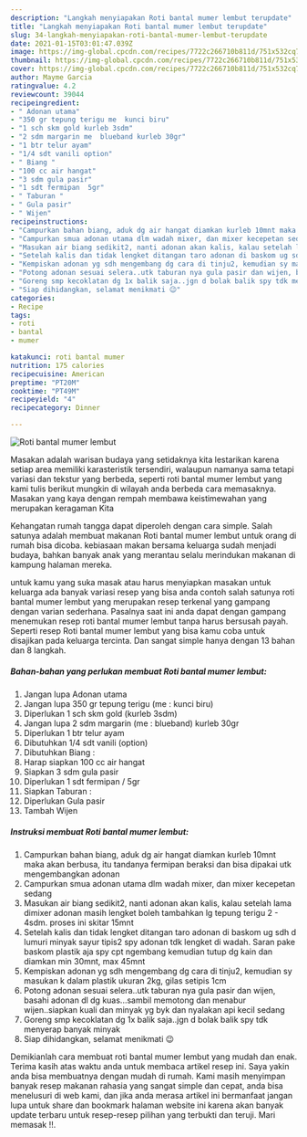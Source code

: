 ```yaml
---
description: "Langkah menyiapakan Roti bantal mumer lembut terupdate"
title: "Langkah menyiapakan Roti bantal mumer lembut terupdate"
slug: 34-langkah-menyiapakan-roti-bantal-mumer-lembut-terupdate
date: 2021-01-15T03:01:47.039Z
image: https://img-global.cpcdn.com/recipes/7722c266710b811d/751x532cq70/roti-bantal-mumer-lembut-foto-resep-utama.jpg
thumbnail: https://img-global.cpcdn.com/recipes/7722c266710b811d/751x532cq70/roti-bantal-mumer-lembut-foto-resep-utama.jpg
cover: https://img-global.cpcdn.com/recipes/7722c266710b811d/751x532cq70/roti-bantal-mumer-lembut-foto-resep-utama.jpg
author: Mayme Garcia
ratingvalue: 4.2
reviewcount: 39044
recipeingredient:
- " Adonan utama"
- "350 gr tepung terigu me  kunci biru"
- "1 sch skm gold kurleb 3sdm"
- "2 sdm margarin me  blueband kurleb 30gr"
- "1 btr telur ayam"
- "1/4 sdt vanili option"
- " Biang "
- "100 cc air hangat"
- "3 sdm gula pasir"
- "1 sdt fermipan  5gr"
- " Taburan "
- " Gula pasir"
- " Wijen"
recipeinstructions:
- "Campurkan bahan biang, aduk dg air hangat diamkan kurleb 10mnt maka akan berbusa, itu tandanya fermipan beraksi dan bisa dipakai utk mengembangkan adonan"
- "Campurkan smua adonan utama dlm wadah mixer, dan mixer kecepetan sedang"
- "Masukan air biang sedikit2, nanti adonan akan kalis, kalau setelah lama dimixer adonan masih lengket boleh tambahkan lg tepung terigu 2 - 4sdm. proses ini skitar 15mnt"
- "Setelah kalis dan tidak lengket ditangan taro adonan di baskom ug sdh d lumuri minyak sayur tipis2 spy adonan tdk lengket di wadah. Saran pake baskom plastik aja spy cpt ngembang kemudian tutup dg kain dan diamkan min 30mnt, max 45mnt"
- "Kempiskan adonan yg sdh mengembang dg cara di tinju2, kemudian sy masukan k dalam plastik ukuran 2kg, gilas setipis 1cm"
- "Potong adonan sesuai selera..utk taburan nya gula pasir dan wijen, basahi adonan dl dg kuas...sambil memotong dan menabur wijen..siapkan kuali dan minyak yg byk dan nyalakan api kecil sedang"
- "Goreng smp kecoklatan dg 1x balik saja..jgn d bolak balik spy tdk menyerap banyak minyak"
- "Siap dihidangkan, selamat menikmati 😉"
categories:
- Recipe
tags:
- roti
- bantal
- mumer

katakunci: roti bantal mumer 
nutrition: 175 calories
recipecuisine: American
preptime: "PT20M"
cooktime: "PT49M"
recipeyield: "4"
recipecategory: Dinner

---
```



![Roti bantal mumer lembut](https://img-global.cpcdn.com/recipes/7722c266710b811d/751x532cq70/roti-bantal-mumer-lembut-foto-resep-utama.jpg)

Masakan adalah warisan budaya yang setidaknya kita lestarikan karena setiap area memiliki karasteristik tersendiri, walaupun namanya sama tetapi variasi dan tekstur yang berbeda, seperti roti bantal mumer lembut yang kami tulis berikut mungkin di wilayah anda berbeda cara memasaknya. Masakan yang kaya dengan rempah membawa keistimewahan yang merupakan keragaman Kita

Kehangatan rumah tangga dapat diperoleh dengan cara simple. Salah satunya adalah membuat makanan Roti bantal mumer lembut untuk orang di rumah bisa dicoba. kebiasaan makan bersama keluarga sudah menjadi budaya, bahkan banyak anak yang merantau selalu merindukan makanan di kampung halaman mereka.



untuk kamu yang suka masak atau harus menyiapkan masakan untuk keluarga ada banyak variasi resep yang bisa anda contoh salah satunya roti bantal mumer lembut yang merupakan resep terkenal yang gampang dengan varian sederhana. Pasalnya saat ini anda dapat dengan gampang menemukan resep roti bantal mumer lembut tanpa harus bersusah payah.
Seperti resep Roti bantal mumer lembut yang bisa kamu coba untuk disajikan pada keluarga tercinta. Dan sangat simple hanya dengan 13 bahan dan 8 langkah.


<!--inarticleads1-->

##### Bahan-bahan yang perlukan membuat Roti bantal mumer lembut:

1. Jangan lupa  Adonan utama
1. Jangan lupa 350 gr tepung terigu (me : kunci biru)
1. Diperlukan 1 sch skm gold (kurleb 3sdm)
1. Jangan lupa 2 sdm margarin (me : blueband) kurleb 30gr
1. Diperlukan 1 btr telur ayam
1. Dibutuhkan 1/4 sdt vanili (option)
1. Dibutuhkan  Biang :
1. Harap siapkan 100 cc air hangat
1. Siapkan 3 sdm gula pasir
1. Diperlukan 1 sdt fermipan / 5gr
1. Siapkan  Taburan :
1. Diperlukan  Gula pasir
1. Tambah  Wijen




<!--inarticleads2-->

##### Instruksi membuat  Roti bantal mumer lembut:

1. Campurkan bahan biang, aduk dg air hangat diamkan kurleb 10mnt maka akan berbusa, itu tandanya fermipan beraksi dan bisa dipakai utk mengembangkan adonan
1. Campurkan smua adonan utama dlm wadah mixer, dan mixer kecepetan sedang
1. Masukan air biang sedikit2, nanti adonan akan kalis, kalau setelah lama dimixer adonan masih lengket boleh tambahkan lg tepung terigu 2 - 4sdm. proses ini skitar 15mnt
1. Setelah kalis dan tidak lengket ditangan taro adonan di baskom ug sdh d lumuri minyak sayur tipis2 spy adonan tdk lengket di wadah. Saran pake baskom plastik aja spy cpt ngembang kemudian tutup dg kain dan diamkan min 30mnt, max 45mnt
1. Kempiskan adonan yg sdh mengembang dg cara di tinju2, kemudian sy masukan k dalam plastik ukuran 2kg, gilas setipis 1cm
1. Potong adonan sesuai selera..utk taburan nya gula pasir dan wijen, basahi adonan dl dg kuas...sambil memotong dan menabur wijen..siapkan kuali dan minyak yg byk dan nyalakan api kecil sedang
1. Goreng smp kecoklatan dg 1x balik saja..jgn d bolak balik spy tdk menyerap banyak minyak
1. Siap dihidangkan, selamat menikmati 😉




Demikianlah cara membuat roti bantal mumer lembut yang mudah dan enak. Terima kasih atas waktu anda untuk membaca artikel resep ini. Saya yakin anda bisa membuatnya dengan mudah di rumah. Kami masih menyimpan banyak resep makanan rahasia yang sangat simple dan cepat, anda bisa menelusuri di web kami, dan jika anda merasa artikel ini bermanfaat jangan lupa untuk share dan bookmark halaman website ini karena akan banyak update terbaru untuk resep-resep pilihan yang terbukti dan teruji. Mari memasak !!. 
